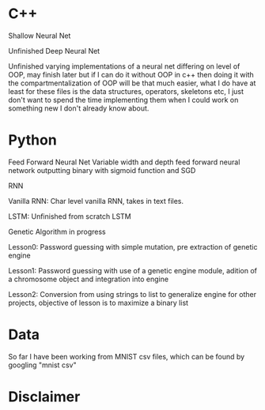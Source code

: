 # C++

Shallow Neural Net

Unfinished Deep Neural Net

Unfinished varying implementations of a neural net differing on level of OOP, may finish later but if I can do it without OOP in c++ then
doing it with the compartmentalization of OOP will be that much easier, what I do have at least for these files is the data structures, operators, skeletons etc, I just don't want to spend the time implementing them when I could work on something new I don't already know about. 

# Python

Feed Forward Neural Net
  Variable width and depth feed forward neural network outputting binary with sigmoid function and SGD
    
RNN
  
  Vanilla RNN: Char level vanilla RNN, takes in text files.
  
  LSTM: Unfinished from scratch LSTM

Genetic Algorithm in progress
  
  Lesson0: Password guessing with simple mutation, pre extraction of genetic engine
  
  Lesson1: Password guessing with use of a genetic engine module, adition of a chromosome object and integration into engine
  
  Lesson2: Conversion from using strings to list to generalize engine for other projects, objective of lesson is to maximize a binary list

# Data

So far I have been working from MNIST csv files, which can be found by googling "mnist csv"


# Disclaimer

